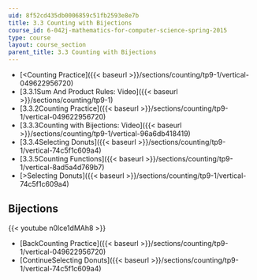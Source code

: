 ```yaml
---
uid: 8f52cd435db0006859c51fb2593e8e7b
title: 3.3 Counting with Bijections
course_id: 6-042j-mathematics-for-computer-science-spring-2015
type: course
layout: course_section
parent_title: 3.3 Counting with Bijections
---
```


*   [<Counting Practice]({{< baseurl >}}/sections/counting/tp9-1/vertical-049622956720)
*   [3.3.1Sum And Product Rules: Video]({{< baseurl >}}/sections/counting/tp9-1)
*   [3.3.2Counting Practice]({{< baseurl >}}/sections/counting/tp9-1/vertical-049622956720)
*   [3.3.3Counting with Bijections: Video]({{< baseurl >}}/sections/counting/tp9-1/vertical-96a6db418419)
*   [3.3.4Selecting Donuts]({{< baseurl >}}/sections/counting/tp9-1/vertical-74c5f1c609a4)
*   [3.3.5Counting Functions]({{< baseurl >}}/sections/counting/tp9-1/vertical-8ad5a4d769b7)
*   [\>Selecting Donuts]({{< baseurl >}}/sections/counting/tp9-1/vertical-74c5f1c609a4)

Bijections
----------

{{< youtube n0lce1dMAh8 >}}

*   [BackCounting Practice]({{< baseurl >}}/sections/counting/tp9-1/vertical-049622956720)
*   [ContinueSelecting Donuts]({{< baseurl >}}/sections/counting/tp9-1/vertical-74c5f1c609a4)